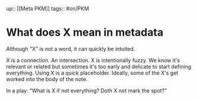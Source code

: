 up:: [[Meta PKM]]
tags:: #on/PKM 

# What does X mean in metadata
Although "X" is not a word, it can quickly be intuited. 

X is a connection. An intersection. X is intentionally fuzzy. We know it's relevant or related but sometimes it's too early and delicate to start defining everything. Using X is a quick placeholder. Ideally, some of the X's get worked into the body of the note.

In a play: "What is X if not everything? Doth X not mark the spot?"